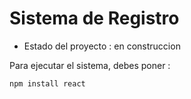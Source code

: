 <h1> Sistema de Registro</h1>

- Estado del proyecto :  en construccion

Para ejecutar el sistema, debes poner :

```npm install react ```
